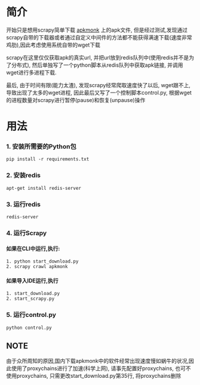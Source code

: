# 简介
开始只是想用scrapy简单下载 [apkmonk](https://www.apkmonk.com/) 上的apk文件, 但是经过测试,发现通过scrapy自带的下载器或者通过自定义中间件的方法都不能获得满速下载(速度非常鸡肋),因此考虑使用系统自带的wget下载

scrapy在这里仅仅获取apk的真实url, 并把url放到redis队列中(使用redis并不是为了分布式), 然后单独写了一个python脚本从redis队列中获取apk链接, 并调用wget进行多进程下载.

最后, 由于时间有限(能力太渣), 发现scrapy经常爬取速度快了以后, wget跟不上, 导致出现了太多的wget进程, 因此最后又写了一个控制脚本control.py, 根据wget的进程数量对scrapy进行暂停(pause)和恢复(unpause)操作

# 用法
### 1. 安装所需要的Python包
    pip install -r requirements.txt

### 2. 安装redis
    apt-get install redis-server

### 3. 运行redis
    redis-server

### 4. 运行Scrapy
#### 如果在CLI中运行,执行:
    1. python start_download.py
    2. scrapy crawl apkmonk

#### 如果导入IDE运行,执行
    1. start_download.py
    2. start_scrapy.py

### 5. 运行control.py
    python control.py

## NOTE
由于众所周知的原因,国内下载apkmonk中的软件经常出现速度慢如蜗牛的状况,因此使用了proxychains进行了加速(科学上网), 请事先配置好proxychains,
也可不使用proxychains, 只需更改start_download.py第35行, 将proxychains删除

